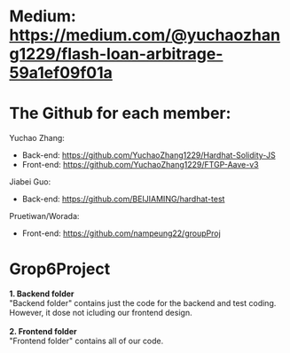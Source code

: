 # Medium: https://medium.com/@yuchaozhang1229/flash-loan-arbitrage-59a1ef09f01a

# The Github for each member:
Yuchao Zhang:
- Back-end: https://github.com/YuchaoZhang1229/Hardhat-Solidity-JS
- Front-end: https://github.com/YuchaoZhang1229/FTGP-Aave-v3

Jiabei Guo:
 - Back-end: https://github.com/BEIJIAMING/hardhat-test

Pruetiwan/Worada: 
- Front-end: https://github.com/nampeung22/groupProj

# Grop6Project
 **1. Backend folder** <br />
 "Backend folder" contains just the code for the backend and test coding. However, it dose not icluding our frontend design.<br /><br />
 **2. Frontend folder** <br />
 "Frontend folder" contains all of our code.
  
